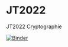 # JT2022
JT2022 Cryptographie


[![Binder](https://mybinder.org/badge_logo.svg)](https://mybinder.org/v2/gh/ymettraux/JT2022/main?labpath=Chiffrement.ipynb)
